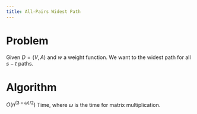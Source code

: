 ```yaml
---
title: All-Pairs Widest Path
---
```


# Problem
Given $D=(V,A)$ and $w$ a weight function. We want to the widest path for all $s-t$ paths.

# Algorithm
$O(n^{(3+\omega)/2})$ Time, where $\omega$ is the time for matrix multiplication.